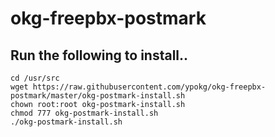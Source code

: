 # okg-freepbx-postmark
## Run the following to install..

```
cd /usr/src
wget https://raw.githubusercontent.com/ypokg/okg-freepbx-postmark/master/okg-postmark-install.sh
chown root:root okg-postmark-install.sh
chmod 777 okg-postmark-install.sh
./okg-postmark-install.sh
```
